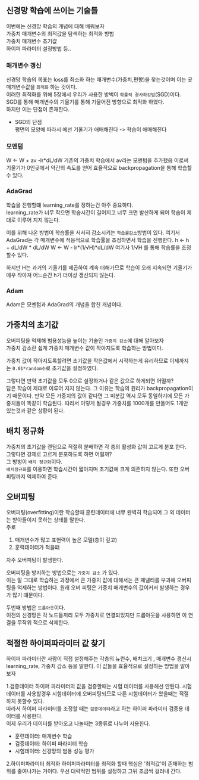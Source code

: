## 신경망 학습에 쓰이는 기술들
이번에는 신경망 학습의 개념에 대해 배워보자   
가중치 매개변수의 최적값을 탐색하는 최적화 방법   
가중치 매개변수 초기값   
하이퍼 파라미터 설정방법 등..   

### 매개변수 갱신
신경망 학습의 목표는 loss를 최소화 하는 매개변수(가중치,편향)을 찾는것이며 이는 곳 
매개변수값을 `최적화` 하는 것이다.   
이러한 최적화를 위해 5장에서 우리가 사용한 방벅이 `확률적 경사하강법`(SGD)이다.   
SGD를 통해 매개변수의 기울기를 통해 기울어진 방향으로 최적화 하였다.   
하지만 이는 단점이 존재한다.

- SGD의 단점   
평면의 모양에 따라서 에선 기울기가 애매해진다 -> 학습이 애매해진다

### 모멘텀
W <- W + av -lr*dL/dW  기존의 가중치 학습에서 av라는 모멘텀을 추가했음
이로써 기울기가 0인곳에서 약간의 속도를 얻어 효율적으로 backpropagation을 통해 학습할수 있다.

### AdaGrad
학습을 진행할떄 learning_rate를 정하는건 아주 중요하다.   
learning_rate가 너무 작으면 학습시간이 길어지고 너무 크면 발산하게 되어 학습이 제대로
이루어 지지 않는다.

이를 위해 나온 방법이 학습률을 서서히 감소시키는 `학습률감소`방법이 있다.
여기서 AdaGrad는 각 매개변수에 적응적으로 학습률을 조정하면서 학습을 진행한다.
h <- h + dL/dW * dL/dW
W <- W - lr*(1/√H)*dL/dW
여기사 1/√H 를 통해 학습률을 조정할수 있다.

하지만 H는 과거의 기울기를 제곱하여 계속 더해가므로 학습이 오래 지속되면 기울기가
매우 작아져 어느순간 h가 더이상 갱신되지 않는다.

### Adam
Adam은 모멘텀과 AdaGrad의 개념을 합친 개념이다.

## 가중치의 초기값
오버피팅을 억제해 범용성능을 높이는 기술인 `가중치 감소`에 대해 알아보자    
가중치 감소란 쉽게 가중치 매개변수 값이 작아지도록 학습하는 방법이다.

가중치 값이 작아지도록할려면 초기값을 작은값에서 시작하는게 유리하므로
이제까지는 `0.01*random수`로 초기값을 설정하였다.

그렇다면 만약 초기값을 모두 0으로 설정하거나 같은 값으로 하게되면 어떨까?   
답은 학습이 제대로 이루어 지지 않는다. 그 이유는 학습의 원리가 backpropagation이기
때문이다. 만약 모든 가중치의 값이 같다면 그 미분값 역시 모두 동일하기에 모든 가중치들이
똑같이 학습된다. 따라서 이렇게 될경우 가중치를 1000개를 만들어도 1개만 있는것과 같은 상황이 된다.

## 배치 정규화
가중치의 초기값을 랜덤으로 적절히 분배하면 각 층의 활성화 값이 고르게 분포 한다.   
그렇다면 강제로 고르게 분포하도록 하면 어떨까?   
그 방벙이 `배치 정규화`이다.   
`배치정규화`를 이용하면 학습시간이 짧아지며 초기값에 크게 의존하지 않는다. 또한 오버피팅까지 억제하여 준다.

## 오버피팅
오버피팅(overfitting)이란 학습할때 훈련데이터에 너무 완벽히 학습되어 그 외 데이터는 받아들이지
못하는 상태를 말한다.   
주로 
1. 매개변수가 많고 표현력이 높은 모델(층이 깊고) 
2. 훈력데이터가 적을떄   

자주 오버피팅이 발생한다.

오버피팅을 방지하는 방법으로는 `가중치 감소` 가 있다.   
이는 말 그대로 학습하는 과정에서 큰 가중치 값에 대해서는 큰 페넬티를 부과해 오버피팅을 억제하는 방법이다.
원래 오버 피팅은 가중치 매개변수의 값이커서 발생하는 경우가 많기 떄문이다. 

두번째 방법은 `드롭아웃`이다.   
이전의 신경망은 각 노드들끼리 모두 가중치로 연결되있지만 드롭아웃을 사용하면  이 연결을
무작위 적으로 삭제한다.

## 적절한 하이퍼파라미터 값 찾기
하이퍼 파라미터란 사람이 직접 설정해주는 각층의 뉴런수, 배치크기 , 매개변수 갱신시 learning_rate, 가중치 감소 등을 말한다.
이 값들을 효율적으로 설정하는 방법을 알아보자

1.검증데이터
하이퍼 파라미터의 값을 검증할때는 시험 데이터를 사용해선 안된다. 시험데이터를 사용할경우 시험데이터에 오버피팅되므로 
다른 시험데이터가 왔을때는 적절하지 못할수 있다.   
따라서 하이퍼 파라미터를 조정할 때는 `검증데이터`라고 하는 하이퍼 파라미터 검증용 데이터를 사용한다.    
이제 우리가 데이터를 받아오고 나눌때는 3종류로 나누어 사용한다.
+ 훈련데이터: 매개변수 학습
+ 검증데이터: 하이퍼 파라미터 학습
+ 시험데이터: 신경망의 범용 성능 평가

2.하이퍼파라미터 최적화
하이퍼파라미터를 최적화 할때 핵심은 '최적값'이 존재하는 범위를 줄여나가는 거이다.
우선 대략적인 범뮈를 설정하고 그뒤 조금씩 걸러내 간다.


